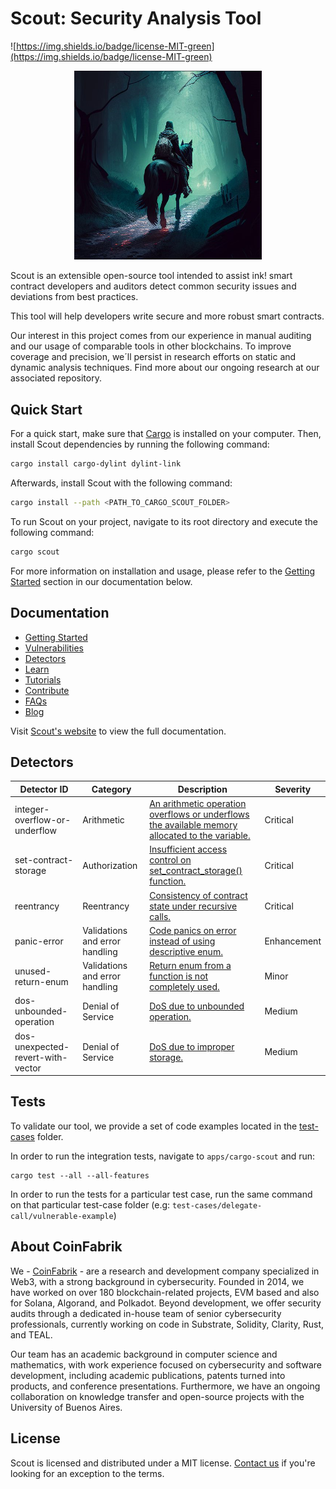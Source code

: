 # Scout: Security Analysis Tool

![https://img.shields.io/badge/license-MIT-green](https://img.shields.io/badge/license-MIT-green)

<p align="center">
  <img src="/assets/scout.png" alt="Scout in a Dark Forest" width="300" center  />
</p>


Scout is an extensible open-source tool intended to assist ink! smart contract developers and auditors detect common security issues and deviations from best practices. 

This tool will help developers write secure and more robust smart contracts.

Our interest in this project comes from our experience in manual auditing and our usage of comparable tools in other blockchains.
To improve coverage and precision, we´ll persist in research efforts on static and dynamic analysis techniques. Find more about our ongoing research at our associated repository.

## Quick Start

For a quick start, make sure that [Cargo](https://doc.rust-lang.org/cargo/getting-started/installation.html) is installed on your computer. Then, install Scout dependencies by running the following command:

```bash
cargo install cargo-dylint dylint-link
```

Afterwards, install Scout with the following command:

```bash
cargo install --path <PATH_TO_CARGO_SCOUT_FOLDER>
```

To run Scout on your project, navigate to its root directory and execute the following command:

```bash
cargo scout
```

For more information on installation and usage, please refer to the [Getting Started](http://localhost:3000/docs/intro) section in our documentation below.

## Documentation

* [Getting Started](http://localhost:3000/docs/intro)
* [Vulnerabilities](http://localhost:3000/docs/vulnerabilities)
* [Detectors](http://localhost:3000/docs/detectors)
* [Learn](http://localhost:3000/docs/Learn)
* [Tutorials](http://localhost:3000/docs/tutorials)
* [Contribute](http://localhost:3000/docs/contribute)
* [FAQs](http://localhost:3000/docs/faqs)
* [Blog](http://localhost:3000/blog)


Visit [Scout's website](http://localhost:3000/) to view the full documentation.


## Detectors
| Detector ID                   | Category                       | Description                                                                                                                                                                                        | Severity      | 
| ----------------------------- | ------------------------------ | ------------------------------------------------- | ---------------------------------------------------------------------------------------------------------------- | 
| integer-overflow-or-underflow | Arithmetic                     | [An arithmetic operation overflows or underflows the available memory allocated to the variable.](./vulnerabilities/examples/integer-overflow-or-underflow/README.md) | Critical          |
| set-contract-storage          | Authorization                  |  [Insufficient access control on set_contract_storage() function.](./vulnerabilities/examples/set-contract-storage/README.md)                                          | Critical          |
| reentrancy                    | Reentrancy                     | [Consistency of contract state under recursive calls.](./vulnerabilities/examples/reentrancy/README.md)                                                               | Critical          |
| panic-error                   | Validations and error handling |  [Code panics on error instead of using descriptive enum.](./vulnerabilities/examples/panic-error/README.md)                                                            | Enhancement |
| unused-return-enum            | Validations and error handling |  [Return enum from a function is not completely used.](./vulnerabilities/examples/unused-return-enum/README.md)                                                         | Minor           |
| dos-unbounded-operation       | Denial of Service               | [DoS due to unbounded operation.](./vulnerabilities/examples/dos-unbounded-operation/README.md)                                                    | Medium          |
| dos-unexpected-revert-with-vector         | Denial of Service              |  [DoS due to improper storage.](./vulnerabilities/examples/dos-unexpected-revert-with-vector/README.md)                                                                                | Medium   


## Tests

To validate our tool, we provide a set of code examples located in the [test-cases](https://github.com/CoinFabrik/scout/tree/main/test-cases) folder.

In order to run the integration tests, navigate to `apps/cargo-scout` and run:

```console
cargo test --all --all-features
```

In order to run the tests for a particular test case, run the same command on that particular test-case folder (e.g: `test-cases/delegate-call/vulnerable-example`)


## About CoinFabrik

We - [CoinFabrik](https://www.coinfabrik.com/) - are a research and development company specialized in Web3, with a strong background in cybersecurity. Founded in 2014, we have worked on over 180 blockchain-related projects, EVM based and also for Solana, Algorand, and Polkadot. Beyond development, we offer security audits through a dedicated in-house team of senior cybersecurity professionals, currently working on code in Substrate, Solidity, Clarity, Rust, and TEAL.

Our team has an academic background in computer science and mathematics, with work experience focused on cybersecurity and software development, including academic publications, patents turned into products, and conference presentations. Furthermore, we have an ongoing collaboration on knowledge transfer and open-source projects with the University of Buenos Aires.

## License

Scout is licensed and distributed under a MIT license. [Contact us](https://www.coinfabrik.com/) if you're looking for an exception to the terms.
